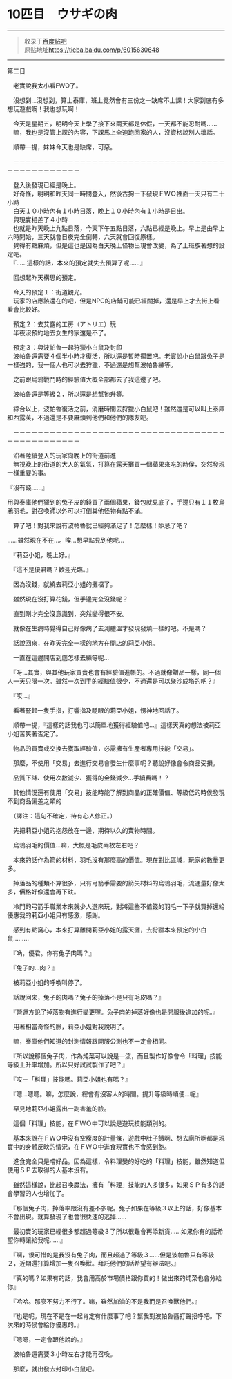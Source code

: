 # 10匹目　ウサギの肉  

---  

> 收录于[百度贴吧](https://tieba.baidu.com/f?kw=在vrmmo中当起了召唤士)    
> 原贴地址<https://tieba.baidu.com/p/6015630648>  

---  

第二日  


　老實說我太小看FWO了。  

　沒想到…沒想到，算上泰庫，班上竟然會有三份之一缺席不上課！大家到底有多想玩遊戲啊！我也想玩啊！  


　今天是星期五，明明今天上學了接下來兩天都是休假，一天都不能忍耐嗎……  
　嘛，我也是沒管上課的內容，下課馬上全速跑回家的人，沒資格說別人壞話。  


　順帶一提，妹妹今天也是缺席，可惡。　


　－－－－－－－－－－－－－－－－－－－－－－－－－－－－－－－－－－－－－－－－－－－－－－－  


　登入後發現已經是晚上。  
　好奇怪，明明和昨天同一時間登入，然後古狗一下發現ＦＷＯ裡面一天只有二十小時  
　白天１０小時內有１小時日落，晚上１０小時內有１小時是日出。  
　與現實相差了４小時  
　也就是昨天晚上九點日落，今天下午五點日落，六點已經是晚上。早上是由早上六時開始，三天就會日夜完全倒轉，六天就會回復原樣。  
　覺得有點麻煩，但是這也是因為白天晚上怪物出現會改變，為了上班族著想的設定吧。  
　『……這樣的話，本來的預定就失去預算了呢……』  


　回想起昨天構思的預定。  

　今天的預定１︰街道觀光。  
　玩家的店應該還在的吧，但是NPC的店鋪可能已經關掉，還是早上才去街上看看會比較好。  


　預定２︰去艾露的工房（アトリエ）玩  
　半夜沒預約地去女生的家還是不了。  


　預定３︰與波帕魯一起狩獵小白鼠及封印  
　波帕魯還需要４個半小時才復活，所以還是暫時擱置吧。老實說小白鼠跟兔子是一樣強的，我一個人也可以去狩獵，不過還是想幫波帕魯練等。  

　之前跟烏鴉戰鬥時的經驗值大概全部都去了我這邊了吧。  

　波帕魯還是等級２，所以還是想幫牠升等。  


　綜合以上，波帕魯復活之前，消磨時間去狩獵小白鼠吧！雖然還是可以叫上泰庫和西露芙，不過還是不要麻煩到他們和他們的隊友吧。  

　－－－－－－－－－－－－－－－－－－－－－－－－－－－－－－－－－－－－－－－－－－－－－－－  


　沿著陸續登入的玩家向晚上的街道前進  
　無視晚上的街道的大人的氣氛，打算在露天攤買一個蘋果來吃的時侯，突然發現一樣重要的事。  


『沒有錢……』  


用與泰庫他們獵到的兔子皮的錢買了兩個蘋果，錢包就見底了，手邊只有１１枚烏鴉羽毛，對召喚師以外可以打倒其他怪物有點不滿。  


　算了吧！對我來說有波帕魯就已經夠滿足了！怎麼樣！妒忌了吧？  


……雖然現在不在…。唉…想早點見到他呢…  

　『莉亞小姐，晚上好。』  


　『這不是優君嗎？歡迎光臨。』  


　因為沒錢，就繞去莉亞小姐的攤檔了。  


　雖然現在沒打算花錢，但手邊完全沒錢呢？  

　直到剛才完全沒意識到，突然變得很不安。  

　就像在生病時覺得自己好像病了去測體溫才發現發燒一樣的吧。不是嗎？  


　話說回來，在昨天完全一樣的地方在開店的莉亞小姐。  

　一直在這邊開店到底怎樣去練等呢…  

　『呀…其實，與其他玩家買賣也會有經驗值進帳的。不過就像贈品一樣，同一個人一天只限一次。雖然一次到手的經驗值很少，不過還是可以聚沙成塔的吧？』  


　『哎…』  


　看著豎起一隻手指，打響指及眨眼的莉亞小姐，愣神地回話了。  


　順帶一提，『這樣的話我也可以簡單地獲得經驗值吧…』這樣天真的想法被莉亞小姐苦笑著否定了。  


　物品的買賣或交換去獲取經驗值，必需擁有生產者專用技能「交易」。  

　那麼，不使用「交易」去進行交易會發生什麼事呢？聽說好像會令商品受損。  


　品質下降、使用次數減少、獲得的金錢減少…手續費嗎！？  


　其他情況還有使用「交易」技能時能了解到商品的正確價值、等級低的時侯發現不到商品偏差之類的  


　（譯注︰這句不確定，待有心人修正。）  


　先把莉亞小姐的抱怨放在一邊，期待以久的賣物時間。  


　烏鴉羽毛的價值…嘛，大概是毛皮兩枚左右吧？  


　本來的話作為箭的材料，羽毛沒有那麼高的價值。現在對比區域，玩家的數量更多。  


　掉落品的種類不算很多，只有弓箭手需要的箭矢材料的烏鴉羽毛，流通量好像太多，價格好像還會再下趺。  


　冷門的弓箭手職業本來就少人選來玩，對將這些不值錢的羽毛一下子就買掉還給優惠我的莉亞小姐只有感激，感謝。  

　感到有點窩心，本來打算離開莉亞小姐的露天攤，去狩獵本來預定的小白鼠………  


　『吶，優君。你有兔子肉嗎？』  


　『兔子的…肉？』  


　被莉亞小姐的呼喚叫停了。  


　話說回來，兔子的肉嗎？兔子的掉落不是只有毛皮嗎？』  


　『營運方說了掉落物有進行變更喔。兔子肉的掉落好像也是開服後追加的呢。』  


　用著相當奇怪的臉，莉亞小姐對我說明了。  


　嘛，泰庫他們知道的封測情報跟開服公測也不一定會相同。  


　『所以說那個兔子肉，作為炖菜可以說是一流，而且製作好像會令「料理」技能等級上升率增加。所以只好試試製作了吧？』  


　『哎－「料理」技能嗎。莉亞小姐也有嗎？』  


　『嗯…嗯嗯。嘛，怎麼說，總會有沒客人的時間。提升等級時順便…呢』  


　罕見地莉亞小姐露出一副害羞的臉。  


　這個「料理」技能，在ＦＷＯ中可以說是遊玩技能類別的。  


　基本來說在ＦＷＯ中沒有空腹度的計量條，遊戲中肚子餓啊、想去廁所啊都是現實中的身體反映的情況，在ＦＷＯ中進食現實也不會感到飽。  

　進食完全只是嚐好品。因為這樣，令料理變的好吃的「料理」技能，雖然知道但使用ＳＰ去取得的人基本沒有。  

　雖然這樣說，比起召喚魔法，擁有「料理」技能的人多很多，如果ＳＰ有多的話會學習的人也增加了。  


　『那個兔子肉，掉落率跟沒有差不多呢。兔子如果在等級３以上的話，好像基本不會出現。就算發現了也會很快速的逃掉……  

　最初賣的玩家已經很多都超過等級３了所以很難會再添新貨……如果你有的話希望你轉讓給我呢……』  


　『啊，很可惜的是我沒有兔子肉，而且超過了等級３……但是波帕魯只有等級２，近期還打算增加一隻召喚獸。拜託他們的話希望有辦法吧。』  


　『真的嗎？如果有的話，我會用高於市場價格跟你買的！做出來的炖菜也會分給你』  


　『哈哈。那麼不努力不行了。嘛，雖然加油的不是我而是召喚獸他們。』  


　『也是呢。現在不是在一起肯定有什麼事了吧？幫我對波帕魯醬打聲招呼吧。下次來的時侯會給你優惠的。』  


　『嗯嗯，一定會跟他說的。』  


　波帕魯還需要３小時左右才能再召喚。  


　那麼，就出發去封印小白鼠吧。  